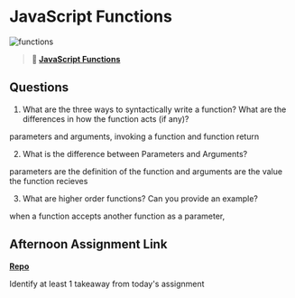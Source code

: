 # JavaScript Functions

![functions](https://bcw.blob.core.windows.net/public/img/function-anatomy.jpg)

> **📖 [JavaScript Functions](https://codeworksacademy.com/fs-student-guide/resources/wk2/02-Functions)**

## Questions

1. What are the three ways to syntactically write a function? What are the differences in how the function acts (if any)?

parameters and arguments, invoking a function and function return

2. What is the difference between Parameters and Arguments?

parameters are the definition of the function and arguments are the value the function recieves

3. What are higher order functions? Can you provide an example?

when a function accepts another function as a parameter,  

## Afternoon Assignment Link

**[Repo](https://github.com/BrendenVanPatten/jsMP)**

Identify at least 1 takeaway from today's assignment
